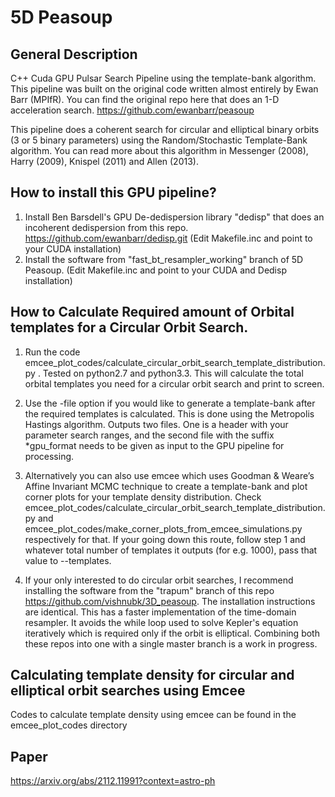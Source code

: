 # 5D Peasoup

## General Description 
C++ Cuda GPU Pulsar Search Pipeline using the template-bank algorithm. This pipeline was built on the original code written almost entirely by Ewan Barr (MPIfR). You can find the original repo here that does an 1-D acceleration search. https://github.com/ewanbarr/peasoup

This pipeline does a coherent search for circular and elliptical binary orbits (3 or 5 binary parameters) using the Random/Stochastic Template-Bank algorithm. You can read more about this algorithm in Messenger (2008), Harry (2009), Knispel (2011) and Allen (2013).

## How to install this GPU pipeline?

1. Install Ben Barsdell's GPU De-dedispersion library "dedisp" that does an incoherent dedispersion from this repo. https://github.com/ewanbarr/dedisp.git (Edit Makefile.inc and point to your CUDA installation)
2. Install the software from "fast_bt_resampler_working" branch of 5D Peasoup. (Edit Makefile.inc and point to your CUDA and Dedisp installation)

## How to Calculate Required amount of Orbital templates for a Circular Orbit Search.

1. Run the code emcee_plot_codes/calculate_circular_orbit_search_template_distribution.py . Tested on python2.7 and python3.3. This will calculate the total orbital templates you need for a circular orbit search and print to screen.

2. Use the -file option if you would like to generate a template-bank after the required templates is calculated. This is done using the Metropolis Hastings algorithm. Outputs two files. One is a header with your parameter search ranges, and the second file with the suffix *gpu_format needs to be given as input to the GPU pipeline for processing.

3. Alternatively you can also use emcee which uses Goodman & Weare’s Affine Invariant MCMC technique to create a template-bank and plot corner plots for your template density distribution. Check emcee_plot_codes/calculate_circular_orbit_search_template_distribution.py and emcee_plot_codes/make_corner_plots_from_emcee_simulations.py respectively for that. If your going down this route, follow step 1 and whatever total number of templates it outputs (for e.g. 1000), pass that value to --templates.

4. If your only interested to do circular orbit searches, I recommend installing the software from the "trapum" branch of this repo https://github.com/vishnubk/3D_peasoup. 
The installation instructions are identical. This has a faster implementation of the time-domain resampler. It avoids the while loop used to solve Kepler's equation iteratively which is required only if the orbit is elliptical. Combining both these repos into one with a single master branch is a work in progress.

## Calculating template density for circular and elliptical orbit searches using Emcee
Codes to calculate template density using emcee can be found in the emcee_plot_codes directory

## Paper

https://arxiv.org/abs/2112.11991?context=astro-ph

